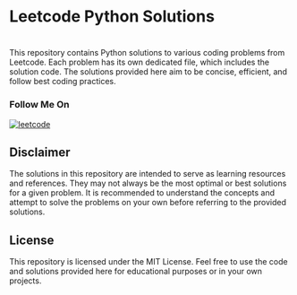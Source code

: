 # Leetcode Python Solutions
#

This repository contains Python solutions to various coding problems from Leetcode. Each problem has its own dedicated file, which includes the solution code. The solutions provided here aim to be concise, efficient, and follow best coding practices.

### Follow Me On
<a href="https://leetcode.com/siddharthahingane/" target="_blank">
    <img alt="leetcode" src="https://img.shields.io/badge/-Leetcode-black?style=for-the-badge&labelColor=black&logo=leetcode&logoColor=orange"></a>
    
## Disclaimer
The solutions in this repository are intended to serve as learning resources and references. They may not always be the most optimal or best solutions for a given problem. It is recommended to understand the concepts and attempt to solve the problems on your own before referring to the provided solutions.

## License
This repository is licensed under the MIT License. Feel free to use the code and solutions provided here for educational purposes or in your own projects.
